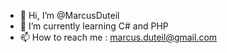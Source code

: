 - 👋 Hi, I’m @MarcusDuteil
- 🌱 I’m currently learning C# and PHP
- 📫 How to reach me : marcus.duteil@gmail.com

<!---
MarcusDuteil/MarcusDuteil is a ✨ special ✨ repository because its `README.md` (this file) appears on your GitHub profile.
You can click the Preview link to take a look at your changes.
--->
